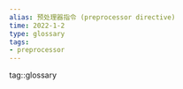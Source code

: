 ```yaml
---
alias: 预处理器指令 (preprocessor directive)
time: 2022-1-2
type: glossary
tags:
- preprocessor
---
```


tag::glossary 




